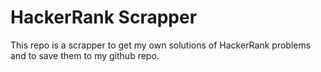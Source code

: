 # HackerRank Scrapper

This repo is a scrapper to get my own solutions of HackerRank problems and to save them to my github repo.